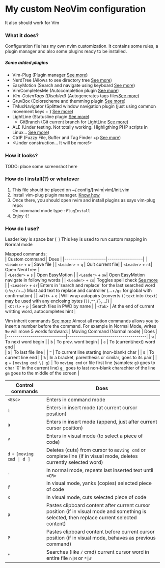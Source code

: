 # My custom NeoVim configuration   
It also should work for Vim    
    
### What it does?
Configuration file has my own nvim customization. It contains some rules, a plugin manager and also some plugins ready to be installed.
   
##### Some added plugins
 - Vim-Plug (Plugin manager [See more](https://github.com/junegunn/vim-plug))  
 - NerdTree (Allows to see directory tree [See more](https://github.com/scrooloose/nerdtree-git-plugin))   
 - EasyMotion (Search and navigate using keyboard [See more](https://github.com/easymotion/vim-easymotion))
 - VimCompletesMe (Autocompletion plugin [See more](https://github.com/ackyshake/VimCompletesMe))
 - _Vim-GutenTags (Disabled)_ (Autogenerates tags files[See more](https://github.com/ludovicchabant/vim-gutentags))    
 - GruvBox (Colorscheme and themming plugin [See more](https://github.com/morhetz/gruvbox))
 - TMuxNavigator (Splitted window navigation plugin (just using common movement keys + <CTRL>) [See more](https://github.com/christoomey/vim-tmux-navigator))
 - LightLine (Statusline plugin [See more](https://github.com/itchyny/lightline.vim))
   - GitBranch (Git current branch for LightLine [See more](https://github.com/itchyny/vim-gitbranch))
 - ALE (Under testing. Not totally working. Highligthing PHP scripts in Linux... [See more](https://github.com/dense-analysis/ale))
 - CtrlP (Fuzzy File, Buffer and Tag Finder <CTRL>+p [See more](https://github.com/ctrlpvim/ctrlp.vim))
 - <Under construction... It will be more!>    

### How it looks?
TODO: place some screenshot here    
      
### How do I install(?) or whatever
 1. This file should be placed on ~/.config/[nvim|vim]/init.vim   
 2. Install vim-plug plugin manager. [Know how](https://github.com/junegunn/vim-plug)   
 3. Once there, you should open nvim and install plugins as says vim-plug repo:   
    On command mode type `:PlugInstall`
 4. Enjoy :)!
     
### How do I use?   
Leader key is space bar (` `) This key is used to run custom mapping in Normal mode      
     
Mapped commands:     
| Custom command      | Does             |
|---------------------|------------------|
| `<Leader>` + `w` | Save file        |
| `<Leader>` + `q` | Quit current file|
| `<Leader>` + `nt`| Open NerdTree    |  
| `<Leader>` + `s` | Open EasyMotion  |
| `<Leader>` + `sw`| Open EasyMotion navigate in following words |
| `<Leader>` + `cs`| Toggles spell check [See more](https://neovim.io/doc/user/spell.html) |
| `<Leader>` + `sr`| Enters in 'search and replace' for the last searched word (`:%s//`+...) Must add text to replace and controller (...+`/gc` for global with confirmation) |
| `<Alt>` + `e`    | Will wrap autopairs (converts `()text` into `(text)` may be used with any enclosing bytes (`()`,`""`,`{}`,...)) |  
| `<Ctrl>` + `p`   | Search files in PWD by name |
| `<Tab>`          | At the end of current writting word, autocompletes hint |

Vim inherit commands [See more](https://neovim.io/doc/user/motion.html)
Almost all motion commands allows you to insert a number before the command. For example in Normal Mode, writes `5w` will move 5 words fordward:
| Moving Command (Normal mode) | Does                                   |
|------------------------------|----------------------------------------|
| `w`                          | To next word begin                     |
| `b`                          | To prev. word begin                    |
| `e`                          | To (current/next) word end             |  
| `G`                          | To last file line                      |
| `^`                          | To current line starting (non-blank) char |
| `$`                          | To current line end                    |
| `%`                          | In a bracket, parenthesis or similar, goes to its pair |
| `g` + `[moving cmd \| g]` | To `moving cmd` or file first line (samples: `g0` goes to char '0' in the current line) `g_` goes to last non-blank charachter of the line `gm` goes to the middle of the screen |
       
| Control commands              | Does                                                     |  
|-------------------------------|----------------------------------------------------------|  
| `<Esc>`                       | Enters in command mode                                   |  
| `i`                           | Enters in insert mode (at current cursor position)       |  
| `a`                           | Enters in insert mode (append, just after current cursor position) |  
| `v`                           | Enters in visual mode (to select a piece of code)        |  
| `d` + `[moving cmd \| d ]`     | Deletes (cuts) from cursor to `moving cmd` or complete line (if in visual mode, deletes currently selected word) |   
| `.` 							| In normal mode, repeats last inserted text until `<CR>` |   
| `y`                           | In visual mode, yanks (copies) selected piece of code |  
| `x`                           | In visual mode, cuts selected piece of code |  
| `p`                           | Pastes clipboard content after current cursor position (if in visual mode and something is selected, then replace current selected content) |  
| `P`                           | Pastes clipboard content before current cursor position (if in visual mode, behaves as previous command) |  
| `*`                           | Searches (like `/` cmd) current cursor word in entire file `n\|N` or `*\|#` |   



